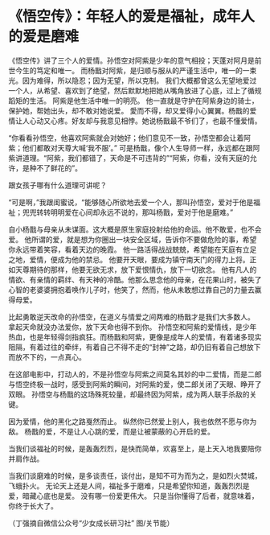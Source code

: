 # 《悟空传》：年轻人的爱是福祉，成年人的爱是磨难

《悟空传》讲了三个人的爱情。孙悟空对阿紫是少年的意气相投；天蓬对阿月是前世今生的笃定和唯一。 而杨戬对阿紫，是归顺与服从的严谨生活中，唯一的一束光。因为难得，所以隐忍；因为无望，所以克制。 我们大概都曾这么无望地爱过一个人，从希望、喜欢到了绝望，然后默默地把她从嘴角放进了心底，过上了循规蹈矩的生活。 阿紫是他生活中唯一的明亮。 他一直就是守护在阿紫身边的骑士，保护她，帮她出头，却不敢对她说爱。 愛而不得，却又爱得小心翼翼。杨戬的爱情让人心动又心疼。好友却与我意见相悖。她说杨戬最不爷们了，也最不懂爱情。 

“你看看孙悟空，他喜欢阿紫就会对她好；他们意见不一致，孙悟空都会让着阿紫；他们都敢对天尊大喊‘我不服’。” 可是杨戬，像个人生导师一样，永远都在跟阿紫讲道理。“阿紫，我们都错了，天命是不可违背的”“阿紫，你看，没有天庭的允许，是种不了鲜花的”。 

跟女孩子哪有什么道理可讲呢？ 

“可是啊，”我跟闺蜜说，“能够随心所欲地去爱一个人，那叫孙悟空，爱对于他是福祉；兜兜转转明明爱在心间却永远不说的，那叫杨戬，爱对于他是磨难。” 

自小杨戬与母亲从未谋面。这大概是原生家庭投射给他的命运。他不敢爱，也不会爱。 他所谓的爱，就是想为你圈出一块安全区域，告诉你不要做危险的事，希望你永远带着笑容，看着天边的晚霞。 他一路活得战战兢兢，希望能在天庭有立足之地，爱情，便成为他的禁忌。 他要开天眼，要成为镇守南天门的得力上将。正如天尊期待的那样，他要无欲无求，放下爱恨情仇，放下一切欲念。 他有凡人的情欲、有亲情的羁绊、有天神的冷酷。他那么思念他的母亲，在花果山时，被失了心智的老婆婆拥抱着唤作儿子时，他笑了，然而，他从未敢想过靠自己的力量去赢得母爱。 

比起勇敢逆天改命的孙悟空，在道义与情爱之间两难的杨戬才是我们大多数人。 拿起天命就没办法爱你，放下天命也得不到你。 孙悟空和阿紫的爱情线，是少年热血，也是年轻得剑指疯狂。而杨戬和阿紫，更像是成年人的爱情，有着诸多现实阻隔，有着过往的牵绊，有着自己不得不走的“封神”之路，却仍旧有着自己想放下而放不下的，一点真心。 

在这部电影中，打动人的，不是孙悟空与阿紫之间莫名其妙的中二爱情，而是二郎与悟空终极一战时，感受到阿紫的瞬间，对阿紫的爱，使二郎关闭了天眼、睁开了双眼。 孙悟空与杨戬的这场殊死较量，却最终因为阿紫，成为两人联手杀敌的关键。 

因为爱情，他的黑化之路戛然而止。 纵然你已然爱上别人，我也依然不愿与你为敌。 杨戬的爱，不是让人心跳的爱，而是让被蒙蔽的心开启的爱。 

当我们谈福祉的时候，是轰轰烈烈，是快而简单，欢喜至上，是上天入地我要陪你并肩作战。 

当我们谈磨难的时候，是多谈责任，谈付出，是知不可为而为之，是如烈火焚城，飞蛾扑火。 无论天上还是人间，福祉多于磨难，只是希望你知道，轰轰烈烈是爱，暗藏心底也是爱。 没有哪一份爱更伟大。 只是当你懂得了后者，就意味着，你终于长大了。 

（丁强摘自微信公众号“少女成长研习社” 图/关节能）